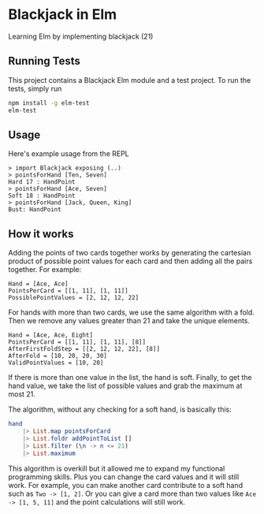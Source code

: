 # Blackjack in Elm
Learning Elm by implementing blackjack (21)

## Running Tests
This project contains a Blackjack Elm module and a test project. To run the tests, simply run

```sh
npm install -g elm-test
elm-test
```

## Usage
Here's example usage from the REPL

```
> import Blackjack exposing (..)
> pointsForHand [Ten, Seven]
Hard 17 : HandPoint
> pointsForHand [Ace, Seven]
Soft 18 : HandPoint
> pointsForHand [Jack, Queen, King]
Bust: HandPoint
```

## How it works
Adding the points of two cards together works by generating the cartesian product of possible point values for each card and then adding all the pairs together. For example:

```
Hand = [Ace, Ace]
PointsPerCard = [[1, 11], [1, 11]]
PossiblePointValues = [2, 12, 12, 22]
```

For hands with more than two cards, we use the same algorithm with a fold. Then we remove any values greater than 21 and take the unique elements.

```
Hand = [Ace, Ace, Eight]
PointsPerCard = [[1, 11], [1, 11], [8]]
AfterFirstFoldStep = [[2, 12, 12, 22], [8]]
AfterFold = [10, 20, 20, 30]
ValidPointValues = [10, 20]
```

If there is more than one value in the list, the hand is soft. Finally, to get the hand value, we take the list of possible values and grab the maximum at most 21.

The algorithm, without any checking for a soft hand, is basically this:

```elm
hand
    |> List.map pointsForCard
    |> List.foldr addPointToList []
    |> List.filter (\n -> n <= 21)
    |> List.maximum
```

This algorithm is overkill but it allowed me to expand my functional programming skills. Plus you can change the card values and it will still work. For example, you can make another card contribute to a soft hand such as `Two -> [1, 2]`. Or you can give a card more than two values like `Ace -> [1, 5, 11]` and the point calculations will still work.
